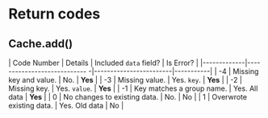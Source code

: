 # Return codes

## Cache.add()

| Code Number | Details                      | Included `data` field? | Is Error? |
|-------------|---------------------------- -|------------------------|-----------|
| -4          | Missing key and value.       | No.                    | **Yes**   |
| -3          | Missing value.               | Yes. `key`.            | **Yes**   |
| -2          | Missing key.                 | Yes. `value`.          | **Yes**   |
| -1          | Key matches a group name.    | Yes. All data          | **Yes**   |
| 0           | No changes to existing data. | No.                    | No        |
| 1           | Overwrote existing data.     | Yes. Old data          | No        |
